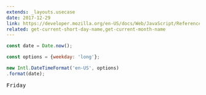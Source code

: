 ```yaml
---
extends: _layouts.usecase
date: 2017-12-29
link: https://developer.mozilla.org/en-US/docs/Web/JavaScript/Reference/Global_Objects/DateTimeFormat
related: get-current-short-day-name,get-current-month-name
---
```



```javascript
const date = Date.now();

const options = {weekday: 'long'};

new Intl.DateTimeFormat('en-US', options)
.format(date);
```
<pre class="output">
Friday
</pre>

